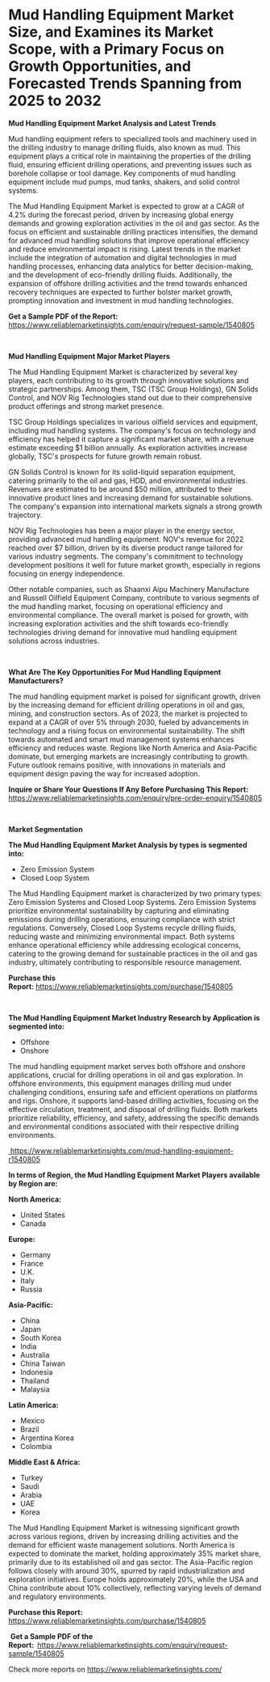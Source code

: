 <p><h1>Mud Handling Equipment Market Size, and Examines its Market Scope, with a Primary Focus on Growth Opportunities, and Forecasted Trends Spanning from 2025 to 2032</h1></p><p><strong>Mud Handling Equipment Market Analysis and Latest Trends</strong></p>
<p><p>Mud handling equipment refers to specialized tools and machinery used in the drilling industry to manage drilling fluids, also known as mud. This equipment plays a critical role in maintaining the properties of the drilling fluid, ensuring efficient drilling operations, and preventing issues such as borehole collapse or tool damage. Key components of mud handling equipment include mud pumps, mud tanks, shakers, and solid control systems.</p><p>The Mud Handling Equipment Market is expected to grow at a CAGR of 4.2% during the forecast period, driven by increasing global energy demands and growing exploration activities in the oil and gas sector. As the focus on efficient and sustainable drilling practices intensifies, the demand for advanced mud handling solutions that improve operational efficiency and reduce environmental impact is rising. Latest trends in the market include the integration of automation and digital technologies in mud handling processes, enhancing data analytics for better decision-making, and the development of eco-friendly drilling fluids. Additionally, the expansion of offshore drilling activities and the trend towards enhanced recovery techniques are expected to further bolster market growth, prompting innovation and investment in mud handling technologies.</p></p>
<p><strong>Get a Sample PDF of the Report:&nbsp;</strong> <a href="https://www.reliablemarketinsights.com/enquiry/request-sample/1540805?utm_campaign=2206&utm_medium=2&utm_source=Github&utm_content=ia&utm_term=20022025&utm_id=mud-handling-equipment">https://www.reliablemarketinsights.com/enquiry/request-sample/1540805</a></p>
<p>&nbsp;</p>
<p><strong>Mud Handling Equipment Major Market Players</strong></p>
<p><p>The Mud Handling Equipment Market is characterized by several key players, each contributing to its growth through innovative solutions and strategic partnerships. Among them, TSC (TSC Group Holdings), GN Solids Control, and NOV Rig Technologies stand out due to their comprehensive product offerings and strong market presence.</p><p>TSC Group Holdings specializes in various oilfield services and equipment, including mud handling systems. The company's focus on technology and efficiency has helped it capture a significant market share, with a revenue estimate exceeding $1 billion annually. As exploration activities increase globally, TSC's prospects for future growth remain robust.</p><p>GN Solids Control is known for its solid-liquid separation equipment, catering primarily to the oil and gas, HDD, and environmental industries. Revenues are estimated to be around $50 million, attributed to their innovative product lines and increasing demand for sustainable solutions. The company's expansion into international markets signals a strong growth trajectory.</p><p>NOV Rig Technologies has been a major player in the energy sector, providing advanced mud handling equipment. NOV's revenue for 2022 reached over $7 billion, driven by its diverse product range tailored for various industry segments. The company's commitment to technology development positions it well for future market growth, especially in regions focusing on energy independence.</p><p>Other notable companies, such as Shaanxi Aipu Machinery Manufacture and Russell Oilfield Equipment Company, contribute to various segments of the mud handling market, focusing on operational efficiency and environmental compliance. The overall market is poised for growth, with increasing exploration activities and the shift towards eco-friendly technologies driving demand for innovative mud handling equipment solutions across industries.</p></p>
<p>&nbsp;</p>
<p><strong>What Are The Key Opportunities For Mud Handling Equipment Manufacturers?</strong></p>
<p><p>The mud handling equipment market is poised for significant growth, driven by the increasing demand for efficient drilling operations in oil and gas, mining, and construction sectors. As of 2023, the market is projected to expand at a CAGR of over 5% through 2030, fueled by advancements in technology and a rising focus on environmental sustainability. The shift towards automated and smart mud management systems enhances efficiency and reduces waste. Regions like North America and Asia-Pacific dominate, but emerging markets are increasingly contributing to growth. Future outlook remains positive, with innovations in materials and equipment design paving the way for increased adoption.</p></p>
<p><strong>Inquire or Share Your Questions If Any Before Purchasing This Report:</strong> <a href="https://www.reliablemarketinsights.com/enquiry/pre-order-enquiry/1540805?utm_campaign=2206&utm_medium=2&utm_source=Github&utm_content=ia&utm_term=20022025&utm_id=mud-handling-equipment">https://www.reliablemarketinsights.com/enquiry/pre-order-enquiry/1540805</a></p>
<p>&nbsp;</p>
<p><strong>Market Segmentation</strong></p>
<p><strong>The Mud Handling Equipment Market Analysis by types is segmented into:</strong></p>
<p><ul><li>Zero Emission System</li><li>Closed Loop System</li></ul></p>
<p><p>The Mud Handling Equipment market is characterized by two primary types: Zero Emission Systems and Closed Loop Systems. Zero Emission Systems prioritize environmental sustainability by capturing and eliminating emissions during drilling operations, ensuring compliance with strict regulations. Conversely, Closed Loop Systems recycle drilling fluids, reducing waste and minimizing environmental impact. Both systems enhance operational efficiency while addressing ecological concerns, catering to the growing demand for sustainable practices in the oil and gas industry, ultimately contributing to responsible resource management.</p></p>
<p><strong>Purchase this Report:&nbsp;</strong><a href="https://www.reliablemarketinsights.com/purchase/1540805?utm_campaign=2206&utm_medium=2&utm_source=Github&utm_content=ia&utm_term=20022025&utm_id=mud-handling-equipment">https://www.reliablemarketinsights.com/purchase/1540805</a></p>
<p>&nbsp;</p>
<p><strong>The Mud Handling Equipment Market Industry Research by Application is segmented into:</strong></p>
<p><ul><li>Offshore</li><li>Onshore</li></ul></p>
<p><p>The mud handling equipment market serves both offshore and onshore applications, crucial for drilling operations in oil and gas exploration. In offshore environments, this equipment manages drilling mud under challenging conditions, ensuring safe and efficient operations on platforms and rigs. Onshore, it supports land-based drilling activities, focusing on the effective circulation, treatment, and disposal of drilling fluids. Both markets prioritize reliability, efficiency, and safety, addressing the specific demands and environmental conditions associated with their respective drilling environments.</p></p>
<p><a href="https://www.reliablemarketinsights.com/mud-handling-equipment-r1540805?utm_campaign=2206&utm_medium=2&utm_source=Github&utm_content=ia&utm_term=20022025&utm_id=mud-handling-equipment">&nbsp;https://www.reliablemarketinsights.com/mud-handling-equipment-r1540805</a></p>
<p><strong>In terms of Region, the Mud Handling Equipment Market Players available by Region are:</strong></p>
<p>
    <p> <strong> North America: </strong>
        <ul>
            <li>United States</li>
            <li>Canada</li>
        </ul>
        </p> 
    <p> <strong> Europe: </strong>
        <ul>
            <li>Germany</li>
            <li>France</li>
            <li>U.K.</li>
            <li>Italy</li>
            <li>Russia</li>
        </ul>
        </p> 
    <p> <strong> Asia-Pacific: </strong>
        <ul>
            <li>China</li>
            <li>Japan</li>
            <li>South Korea</li>
            <li>India</li>
            <li>Australia</li>
            <li>China Taiwan</li>
            <li>Indonesia</li>
            <li>Thailand</li>
            <li>Malaysia</li>
        </ul>
        </p> 
    <p> <strong> Latin America: </strong>
        <ul>
            <li>Mexico</li>
            <li>Brazil</li>
            <li>Argentina Korea</li>
            <li>Colombia</li>
        </ul>
        </p> 
    <p> <strong> Middle East & Africa: </strong>
        <ul>
            <li>Turkey</li>
            <li>Saudi</li>
            <li>Arabia</li>
            <li>UAE</li>
            <li>Korea</li>
        </ul>
    </p>
    </p>
<p><p>The Mud Handling Equipment Market is witnessing significant growth across various regions, driven by increasing drilling activities and the demand for efficient waste management solutions. North America is expected to dominate the market, holding approximately 35% market share, primarily due to its established oil and gas sector. The Asia-Pacific region follows closely with around 30%, spurred by rapid industrialization and exploration initiatives. Europe holds approximately 20%, while the USA and China contribute about 10% collectively, reflecting varying levels of demand and regulatory environments.</p></p>
<p><strong>Purchase this Report: </strong><a href="https://www.reliablemarketinsights.com/purchase/1540805?utm_campaign=2206&utm_medium=2&utm_source=Github&utm_content=ia&utm_term=20022025&utm_id=mud-handling-equipment">https://www.reliablemarketinsights.com/purchase/1540805</a></p>
<p>&nbsp;<strong>Get a Sample PDF of the Report:&nbsp;&nbsp;</strong><a href="https://www.reliablemarketinsights.com/enquiry/request-sample/1540805?utm_campaign=2206&utm_medium=2&utm_source=Github&utm_content=ia&utm_term=20022025&utm_id=mud-handling-equipment">https://www.reliablemarketinsights.com/enquiry/request-sample/1540805</a></p>
<p><strong></strong></p>
<p>Check more reports on <a href="https://www.reliablemarketinsights.com/?utm_campaign=2206&utm_medium=2&utm_source=Github&utm_content=ia&utm_term=20022025&utm_id=mud-handling-equipment">https://www.reliablemarketinsights.com/</a></p>